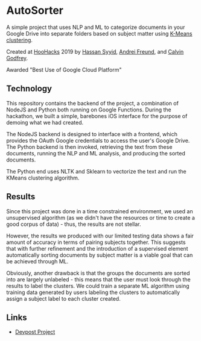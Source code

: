 # AutoSorter

A simple project that uses NLP and ML to categorize documents in your Google Drive into separate folders 
based on subject matter using [K-Means clustering](https://en.wikipedia.org/wiki/K-means_clustering).

Created at [HooHacks](https://twitter.com/hoohacks) 2019 by [Hassan Syyid](https://github.com/hsyyid), [Andrei Freund](https://github.com/bugsythebean), and [Calvin Godfrey](https://github.com/ggodfrey). 

Awarded "Best Use of Google Cloud Platform"

## Technology
This repository contains the backend of the project, a combination of NodeJS and Python both running on Google Functions.
During the hackathon, we built a simple, barebones iOS interface for the purpose of demoing what we had created.

The NodeJS backend is designed to interface with a frontend, which provides the OAuth Google credentials to access the user's
Google Drive. The Python backend is then invoked, retrieving the text from these documents, running the NLP and ML analysis,
and producing the sorted documents.

The Python end uses NLTK and Sklearn to vectorize the text and run the KMeans clustering algorithm.

## Results

Since this project was done in a time constrained environment, we used an unsupervised algorithm (as we didn't have the resources
or time to create a good corpus of data) - thus, the results are not stellar. 

However, the results we produced with our limited testing data shows a fair amount of accuracy in terms
of pairing subjects together. This suggests that with further refinement and the introduction of a supervised element
automatically sorting documents by subject matter is a viable goal that can be achieved through ML.

Obviously, another drawback is that the groups the documents are sorted into are largely unlabeled - this means that
the user must look through the results to label the clusters. We could train a separate ML algorithm using training data
generated by users labeling the clusters to automatically assign a subject label to each cluster created.

## Links

* [Devpost Project](https://devpost.com/software/autosorter)
